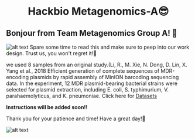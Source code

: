 # <p align="center"> Hackbio Metagenomics-A😎

## Bonjour from Team Metagenomics Group A! :handshake:

![alt text](https://github.com/prembioinfo/Metagenomics-A/blob/main/METAGENOMICS.gif)
Spare some time to read this and make sure to peep into our work design. Trust us, you won't regret it!🤔
  
  
we used 8 samples from an original study.(Li, R., M. Xie, N. Dong, D. Lin, X. Yang et al., 2018 Efficient generation of complete sequences of MDR-encoding plasmids by rapid assembly of MinION barcoding sequencing data. In the experiment, 12 MDR plasmid-bearing bacterial strains were selected for plasmid extraction, including E. coli, S. typhimurium, V. parahaemolyticus, and K. pneumoniae. Click here for [Datasets](https://doi.org/10.5281/zenodo.3247504)

**Instructions will be added soon!!**

  
  
  
 

Thank you for your patience and time!
Have a great day!🤗

![alt text](https://github.com/prembioinfo/Metagenomics-A/blob/main/Flowchart.png)

